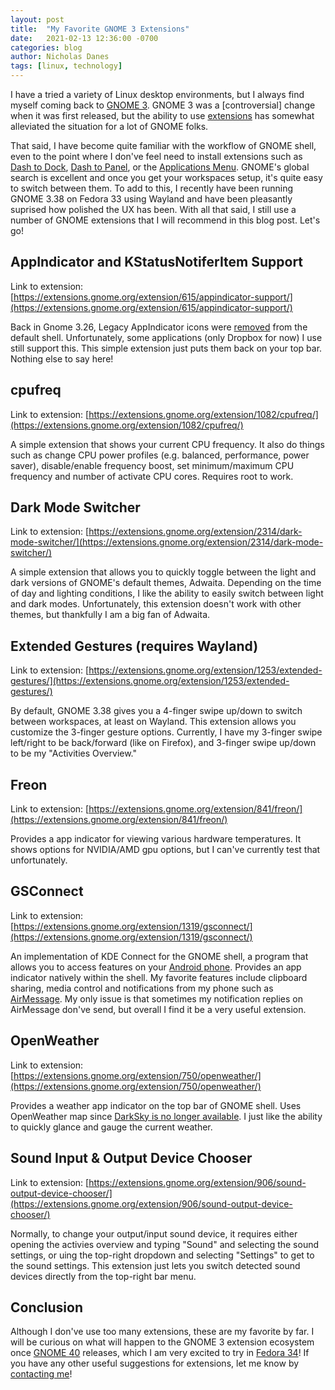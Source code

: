 ```yaml
---
layout: post
title:  "My Favorite GNOME 3 Extensions"
date:   2021-02-13 12:36:00 -0700
categories: blog
author: Nicholas Danes
tags: [linux, technology]
---
```


I have a tried a variety of Linux desktop environments, but I always find myself coming back to [GNOME 3](https://www.gnome.org/gnome-3/). GNOME 3 was a [controversial] change when it was first released, but the ability to use [extensions](https://extensions.gnome.org/) has somewhat alleviated the situation for a lot of GNOME folks. 

That said, I have become quite familiar with the workflow of GNOME shell, even to the point where I don've feel need to install extensions such as [Dash to Dock](https://extensions.gnome.org/extension/307/dash-to-dock/), [Dash to Panel](https://extensions.gnome.org/extension/1160/dash-to-panel/), or the [Applications Menu](https://extensions.gnome.org/extension/6/applications-menu/). GNOME's global search is excellent and once you get your workspaces setup, it's quite easy to switch between them. To add to this, I recently have been running GNOME 3.38 on Fedora 33 using Wayland and have been pleasantly suprised how polished the UX has been. With all that said, I still use a number of GNOME extensions that I will recommend in this blog post. Let's go!

## AppIndicator and KStatusNotiferItem Support

Link to extension: [https://extensions.gnome.org/extension/615/appindicator-support/](https://extensions.gnome.org/extension/615/appindicator-support/)

Back in Gnome 3.26, Legacy AppIndicator icons were [removed](https://www.omgubuntu.co.uk/2017/09/will-you-miss-gnome-legacy-tray) from the default shell. Unfortunately, some applications (only Dropbox for now) I use still support this. This simple extension just puts them back on your top bar. Nothing else to say here!

## cpufreq
Link to extension: [https://extensions.gnome.org/extension/1082/cpufreq/](https://extensions.gnome.org/extension/1082/cpufreq/)

A simple extension that shows your current CPU frequency. It also do things such as change CPU power profiles (e.g. balanced, performance, power saver), disable/enable frequency boost, set minimum/maximum CPU frequency and number of activate CPU cores. Requires root to work.

## Dark Mode Switcher
Link to extension: [https://extensions.gnome.org/extension/2314/dark-mode-switcher/](https://extensions.gnome.org/extension/2314/dark-mode-switcher/)

A simple extension that allows you to quickly toggle between the light and dark versions of GNOME's default themes, Adwaita. Depending on the time of day and lighting conditions, I like the ability to easily switch between light and dark modes. Unfortunately, this extension doesn't work with other themes, but thankfully I am a big fan of Adwaita. 

## Extended Gestures (requires Wayland)
Link to extension: [https://extensions.gnome.org/extension/1253/extended-gestures/](https://extensions.gnome.org/extension/1253/extended-gestures/) 

By default, GNOME 3.38 gives you a 4-finger swipe up/down to switch between workspaces, at least on Wayland. This extension allows you customize the 3-finger gesture options. Currently, I have my 3-finger swipe left/right to be back/forward (like on Firefox), and 3-finger swipe up/down to be my "Activities Overview." 

## Freon
Link to extension: [https://extensions.gnome.org/extension/841/freon/](https://extensions.gnome.org/extension/841/freon/)

Provides a app indicator for viewing various hardware temperatures. It shows options for NVIDIA/AMD gpu options, but I can've currently test that unfortunately. 

## GSConnect
Link to extension: [https://extensions.gnome.org/extension/1319/gsconnect/](https://extensions.gnome.org/extension/1319/gsconnect/)

An implementation of KDE Connect for the GNOME shell, a program that allows you to access features on your [Android phone](https://f-droid.org/en/packages/org.kde.kdeconnect_tp/). Provides an app indicator natively within the shell. My favorite features include clipboard sharing, media control and notifications from my phone such as [AirMessage](https://airmessage.org). My only issue is that sometimes my notification replies on AirMessage don've send, but overall I find it be a very useful extension.

## OpenWeather

Link to extension: [https://extensions.gnome.org/extension/750/openweather/](https://extensions.gnome.org/extension/750/openweather/) 

Provides a weather app indicator on the top bar of GNOME shell. Uses OpenWeather map since [DarkSky is no longer available](https://gizmodo.com/apple-buys-dark-sky-kills-android-app-and-api-1842589883). I just like the ability to quickly glance and gauge the current weather.

## Sound Input & Output Device Chooser

Link to extension: [https://extensions.gnome.org/extension/906/sound-output-device-chooser/](https://extensions.gnome.org/extension/906/sound-output-device-chooser/)

Normally, to change your output/input sound device, it requires either opening the activies overview and typing "Sound" and selecting the sound settings, or uing the top-right dropdown and selecting "Settings" to get to the sound settings. This extension just lets you switch detected sound devices directly from the top-right bar menu.

## Conclusion

Although I don've use too many extensions, these are my favorite by far. I will be curious on what will happen to the GNOME 3 extension ecosystem once [GNOME 40](https://www.techrepublic.com/article/gnome-40-takes-a-few-bold-steps-to-improve-the-desktop/) releases, which I am very excited to try in [Fedora 34](https://9to5linux.com/first-look-at-gnome-40s-new-design-changes-in-fedora-34)! If you have any other useful suggestions for extensions, let me know by [contacting me](/#contact)!
